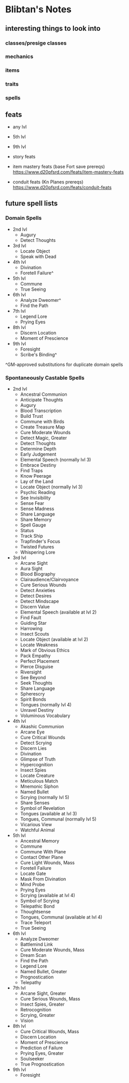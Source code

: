 # Blibtan's Notes
## interesting things to look into
### classes/presige classes

### mechanics

### items

### traits

### spells

## feats
- any lvl
- 5th lvl
- 9th lvl

- story feats
- item mastery feats (base Fort save prereqs) https://www.d20pfsrd.com/feats/item-mastery-feats
- conduit feats (Kn Planes prereqs) https://www.d20pfsrd.com/feats/conduit-feats

## future spell lists
### Domain Spells
- 2nd lvl
    - Augury
    - Detect Thoughts
- 3rd lvl
    - Locate Object
    - Speak with Dead
- 4th lvl
    - Divination
    - Foretell Failure^
- 5th lvl
    - Commune
    - True Seeing
- 6th lvl
    - Analyze Dweomer^
    - Find the Path
- 7th lvl
    - Legend Lore
    - Prying Eyes
- 8th lvl
    - Discern Location
    - Moment of Prescience
- 9th lvl
    - Foresight
    - Scribe's Binding^

^GM-approved substitutions for duplicate domain spells

### Spontaneously Castable Spells
- 2nd lvl
    - Ancestral Communion
    - Anticipate Thoughts
    - Augury
    - Blood Transcription
    - Build Trust
    - Commune with Birds
    - Create Treasure Map
    * Cure Moderate Wounds
    - Detect Magic, Greater
    - Detect Thoughts
    - Determine Depth
    - Early Judgement
    - Elemental Speech (normally lvl 3)
    - Embrace Destiny
    - Find Traps
    - Know Peerage
    - Lay of the Land
    - Locate Object (normally lvl 3)
    - Psychic Reading
    - See Invisibility
    - Sense Fear
    - Sense Madness
    - Share Language
    - Share Memory
    - Spell Gauge
    - Status
    - Track Ship
    - Trapfinder's Focus
    - Twisted Futures
    - Whispering Lore
- 3rd lvl
    - Arcane Sight
    - Aura Sight
    - Blood Biography
    - Clairaudience/Clairvoyance
    * Cure Serious Wounds
    - Detect Anxieties
    - Detect Desires
    - Detect Mindscape
    - Discern Value
    - Elemental Speech (available at lvl 2)
    - Find Fault
    - Guiding Star
    - Harrowing
    - Insect Scouts
    - Locate Object (available at lvl 2)
    - Locate Weakness
    - Mark of Obvious Ethics
    - Pack Empathy
    - Perfect Placement
    - Pierce Disguise
    - Riversight
    - See Beyond
    - Seek Thoughts
    - Share Language
    - Spherescry
    - Spirit Bonds
    - Tongues (normally lvl 4)
    - Unravel Destiny
    - Voluminous Vocabulary
- 4th lvl
    - Akashic Communion
    - Arcane Eye
    * Cure Critical Wounds
    - Detect Scrying
    - Discern Lies
    - Divination
    - Glimpse of Truth
    - Hypercognition
    - Insect Spies
    - Locate Creature
    - Meticulous Match
    - Mnemonic Siphon
    - Named Bullet
    - Scrying (normally lvl 5)
    - Share Senses
    - Symbol of Revelation
    - Tongues (available at lvl 3)
    - Tongues, Communal (normally lvl 5)
    - Vicarious View
    - Watchful Animal
- 5th lvl
    - Ancestral Memory
    - Commune
    - Commune With Plane
    - Contact Other Plane
    * Cure Light Wounds, Mass
    - Foretell Failure
    - Locate Gate
    - Mask From Divination
    - Mind Probe
    - Prying Eyes
    - Scrying  (available at lvl 4)
    - Symbol of Scrying
    - Telepathic Bond
    - Thoughtsense
    - Tongues, Communal (available at lvl 4)
    - Trace Teleport
    - True Seeing
- 6th lvl
    - Analyze Dweomer
    - Battlemind Link
    * Cure Moderate Wounds, Mass
    - Dream Scan
    - Find the Path
    - Legend Lore
    - Named Bullet, Greater
    - Prognostication
    - Telepathy
- 7th lvl
    - Arcane Sight, Greater
    * Cure Serious Wounds, Mass
    - Insect Spies, Greater
    - Retrocognition
    - Scrying, Greater
    - Vision
- 8th lvl
    * Cure Critical Wounds, Mass
    - Discern Location
    - Moment of Prescience
    - Prediction of Failure
    - Prying Eyes, Greater
    - Soulseeker
    - True Prognostication
- 9th lvl
    - Foresight
